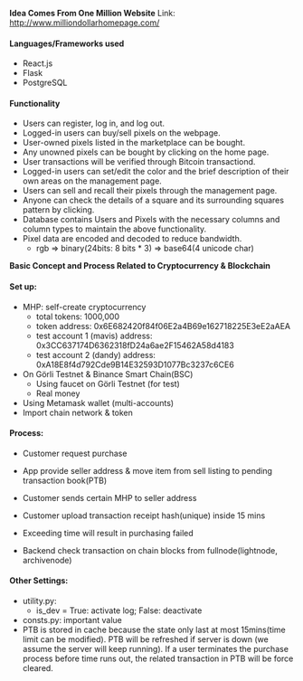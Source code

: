 __Idea Comes From One Million Website__
Link: http://www.milliondollarhomepage.com/

#### Languages/Frameworks used
- React.js
- Flask
- PostgreSQL

#### Functionality
- Users can register, log in, and log out.
- Logged-in users can buy/sell pixels on the webpage.
- User-owned pixels listed in the marketplace can be bought.
- Any unowned pixels can be bought by clicking on the home page.
- User transactions will be verified through Bitcoin transactiond.
- Logged-in users can set/edit the color and the brief description of their own areas on the management page.
- Users can sell and recall their pixels through the management page. 
- Anyone can check the details of a square and its surrounding squares pattern by clicking.
- Database contains Users and Pixels with the necessary columns and column types to maintain the above functionality.
- Pixel data are encoded and decoded to reduce bandwidth.
	- rgb => binary(24bits: 8 bits * 3) => base64(4 unicode char)


__Basic Concept and Process Related to Cryptocurrency & Blockchain__

#### Set up:
- MHP: self-create cryptocurrency
	- total tokens: 1000,000
	- token address: 0x6E682420f84f06E2a4B69e162718225E3eE2aAEA
	- test account 1 (mavis) address: 0x3CC637174D6362318fD24a6ae2F15462A58d4183
	- test account 2 (dandy) address: 0xA18E8f4d792Cde9B14E32593D1077Bc3237c6CE6
- On Görli Testnet & Binance Smart Chain(BSC)
	- Using faucet on Görli Testnet (for test)
	- Real money
- Using Metamask wallet (multi-accounts)
- Import chain network & token

#### Process:
- Customer request purchase

- App provide seller address & move item from sell listing to pending transaction book(PTB)

- Customer sends certain MHP to seller address

- Customer upload transaction receipt hash(unique) inside 15 mins

- Exceeding time will result in purchasing failed

- Backend check transaction on chain blocks from fullnode(lightnode, archivenode)

#### Other Settings:
- utility.py: 
	- is_dev = True: activate log; False: deactivate
- consts.py: important value
- PTB is stored in cache because the state only last at most 15mins(time limit can be modified). PTB will be refreshed if server is down (we assume the server will keep running). If a user terminates the purchase process before time runs out, the related transaction in PTB will be force cleared.
